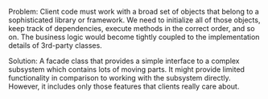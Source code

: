 Problem: Client code must work with a broad set of objects that belong to a sophisticated library or framework.
 		 We need to initialize all of those objects, keep track of dependencies, execute methods in the correct order, and so on.
 		 The business logic would become tightly coupled to the implementation details of 3rd-party classes.

Solution: A facade class that provides a simple interface to a complex subsystem which contains lots of moving parts.
 		  It might provide limited functionality in comparison to working with the subsystem directly.
 		  However, it includes only those features that clients really care about.